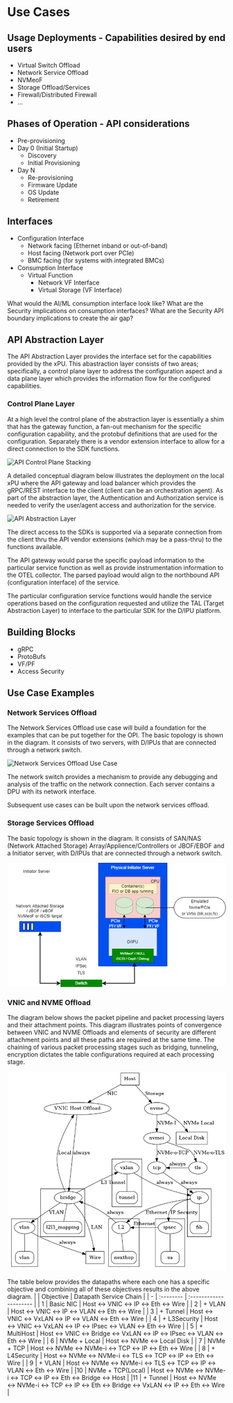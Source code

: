 # Use Cases

## Usage Deployments - Capabilities desired by end users

- Virtual Switch Offload
- Network Service Offload
- NVMeoF
- Storage Offload/Services
- Firewall/Distributed Firewall
- ...

## Phases of Operation - API considerations

- Pre-provisioning
- Day 0 (Initial Startup)
  - Discovery
  - Initial Provisioning
- Day N
  - Re-provisioning
  - Firmware Update
  - OS Update
  - Retirement

## Interfaces

- Configuration Interface
  - Network facing (Ethernet inband or out-of-band)
  - Host facing (Network port over PCIe)
  - BMC facing (for systems with integrated BMCs)
- Consumption Interface
  - Virtual Function
    - Network VF Interface
    - Virtual Storage (VF Interface)

What would the AI/ML consumption interface look like?
What are the Security implications on consumption interfaces?
What are the Security API boundary implications to create the air gap?

## API Abstraction Layer

The API Abstraction Layer provides the interface set for the capabilities provided by the xPU.  This abastraction layer consists of two areas; specifically, a control plane layer to address the configuration aspect and a data plane layer which provides the information flow for the configured capabilities.

### Control Plane Layer

  At a high level the control plane of the abstraction layer is essentially a shim that has the gateway function, a fan-out mechanism for the specific configuration capability, and the protobuf definitions that are used for the configuration.  Separately there is a vendor extension interface to allow for a direct connection to the SDK functions.

  ![API Control Plane Stacking](doc/images/Control%20Path%20Stacking%20Diagram.png)

  A detailed conceptual diagram below illustrates the deployment on the local xPU where the API gateway and load balancer which provides the gRPC/REST interface to the client (client can be an orchestration agent).  As part of the abstraction layer, the Authentication and Authorization service is needed to verify the user/agent access and authorization for the service.

![API Abstraction Layer](doc/images/API-Detailed-Abstraction-Layer-Local.png)

The direct access to the SDKs is supported via a separate connection from the client thru the API vendor extensions (which may be a pass-thru) to the functions available.

The API gateway would parse the specific payload information to the particular service function as well as provide instrumentation information to the OTEL collector.  The parsed payload would align to the northbound API (configuration interface) of the service.

The particular configuration service functions would handle the service operations based on the configuration requested and utilize the TAL (Target Abstraction Layer) to interface to the particular SDK for the D/IPU platform.

## Building Blocks

- gRPC
- ProtoBufs
- VF/PF
- Access Security

## Use Case Examples

### Network Services Offload

The Network Services Offload use case will build a foundation for the examples that can be put together for the OPI.  The basic topology is shown in the diagram.  It consists of two servers, with D/IPUs that are connected through a network switch.

![Network Services Offload Use Case](doc/images/API-Network-Use-Case.png)

The network switch provides a mechanism to provide any debugging and analysis of the traffic on the network connection.  Each server contains a DPU with its network interface.

Subsequent use cases can be built upon the network services offload.

### Storage Services Offload

The basic topology is shown in the diagram.
It consists of SAN/NAS (Network Attached Storage) Array/Applience/Controllers or JBOF/EBOF and a Initiator server, with D/IPUs that are connected through a network switch.

![Storage Services Offload Use Case](doc/images/API-Storage-Use-Case.png)

### VNIC and NVME Offload

The diagram below shows the packet pipeline and packet processing layers and their attachment points. This diagram illustrates points of convergence between VNIC and NVME Offloads and elements of security are different attachment points and all these paths are required at the same time. The chaining of various packet processing stages such as bridging, tunneling, encryption dictates the table configurations required at each processing stage.

![VNIC and NVME Offload](doc/images/API-VNIC-NVME-Use-Case.png)

The table below provides the datapaths where each one has a specific objective and combining all of these objectives results in the above diagram.
|   | Objective           | Datapath Service Chain                                                   |
| - | :--------           | :---------------------                                                   |
| 1 | Basic NIC           | Host ↔ VNIC ↔ IP ↔ Eth ↔ Wire                                            |
| 2 | + VLAN              | Host ↔ VNIC ↔ IP ↔ VLAN ↔ Eth ↔ Wire                                     |
| 3 | + Tunnel            | Host ↔ VNIC ↔ VxLAN ↔ IP ↔ VLAN ↔ Eth ↔ Wire                             |
| 4 | + L3Security        | Host ↔ VNIC ↔ VxLAN ↔ IP ↔ IPsec ↔ VLAN ↔ Eth ↔ Wire                     |
| 5 | + MultiHost         | Host ↔ VNIC ↔ Bridge ↔ VxLAN ↔ IP ↔ IPsec ↔ VLAN ↔ Eth ↔ Wire            |
| 6 | NVMe + Local        | Host ↔ NVMe ↔ Local Disk                                                 |
| 7 | NVMe + TCP          | Host ↔ NVMe ↔ NVMe-i ↔ TCP ↔ IP ↔ Eth ↔ Wire                             |
| 8 | + L4Security        | Host ↔ NVMe ↔ NVMe-i ↔ TLS ↔ TCP ↔ IP ↔ Eth ↔ Wire                       |
| 9 | + VLAN              | Host ↔ NVMe ↔ NVMe-i ↔ TLS ↔ TCP ↔ IP ↔ VLAN ↔ Eth ↔ Wire                |
|10 | NVMe + TCP(Local)   | Host ↔ NVMe ↔ NVMe-i ↔ TCP ↔ IP ↔ Eth ↔ Bridge ↔ Host                    |
|11 | + Tunnel            | Host ↔ NVMe ↔ NVMe-i ↔ TCP ↔ IP ↔ Eth ↔ Bridge ↔ VxLAN ↔ IP ↔ Eth ↔ Wire |
